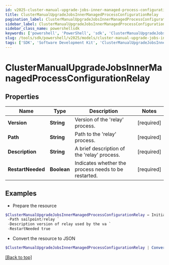 ```yaml
---
id: v2025-cluster-manual-upgrade-jobs-inner-managed-process-configuration-relay
title: ClusterManualUpgradeJobsInnerManagedProcessConfigurationRelay
pagination_label: ClusterManualUpgradeJobsInnerManagedProcessConfigurationRelay
sidebar_label: ClusterManualUpgradeJobsInnerManagedProcessConfigurationRelay
sidebar_class_name: powershellsdk
keywords: ['powershell', 'PowerShell', 'sdk', 'ClusterManualUpgradeJobsInnerManagedProcessConfigurationRelay', 'V2025ClusterManualUpgradeJobsInnerManagedProcessConfigurationRelay'] 
slug: /tools/sdk/powershell/v2025/models/cluster-manual-upgrade-jobs-inner-managed-process-configuration-relay
tags: ['SDK', 'Software Development Kit', 'ClusterManualUpgradeJobsInnerManagedProcessConfigurationRelay', 'V2025ClusterManualUpgradeJobsInnerManagedProcessConfigurationRelay']
---
```



# ClusterManualUpgradeJobsInnerManagedProcessConfigurationRelay

## Properties

Name | Type | Description | Notes
------------ | ------------- | ------------- | -------------
**Version** | **String** | Version of the 'relay' process. | [required]
**Path** | **String** | Path to the 'relay' process. | [required]
**Description** | **String** | A brief description of the 'relay' process. | [required]
**RestartNeeded** | **Boolean** | Indicates whether the process needs to be restarted. | [required]

## Examples

- Prepare the resource
```powershell
$ClusterManualUpgradeJobsInnerManagedProcessConfigurationRelay = Initialize-ClusterManualUpgradeJobsInnerManagedProcessConfigurationRelay  -Version 3000 `
 -Path sailpoint/relay `
 -Description version of relay used by the va `
 -RestartNeeded true
```

- Convert the resource to JSON
```powershell
$ClusterManualUpgradeJobsInnerManagedProcessConfigurationRelay | ConvertTo-JSON
```


[[Back to top]](#) 

